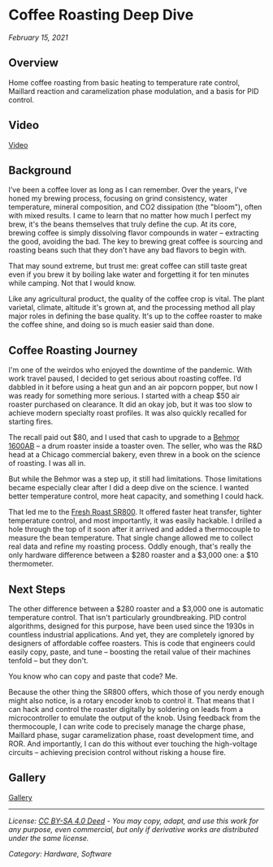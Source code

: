 # Coffee Roasting Deep Dive
*February 15, 2021*

## Overview

Home coffee roasting from basic heating to temperature rate control, Maillard reaction and caramelization phase modulation, and a basis for PID control.

## Video

[Video]()

## Background

I’ve been a coffee lover as long as I can remember. Over the years, I've honed my brewing process, focusing on grind consistency, water temperature, mineral composition, and CO2 dissipation (the "bloom"), often with mixed results. I came to learn that no matter how much I perfect my brew, it's the beans themselves that truly define the cup. At its core, brewing coffee is simply dissolving flavor compounds in water – extracting the good, avoiding the bad. The key to brewing great coffee is sourcing and roasting beans such that they don't have any bad flavors to begin with.

That may sound extreme, but trust me: great coffee can still taste great even if you brew it by boiling lake water and forgetting it for ten minutes while camping. Not that I would know.

Like any agricultural product, the quality of the coffee crop is vital. The plant varietal, climate, altitude it's grown at, and the processing method all play major roles in defining the base quality. It's up to the coffee roaster to make the coffee shine, and doing so is much easier said than done.

## Coffee Roasting Journey

I'm one of the weirdos who enjoyed the downtime of the pandemic. With work travel paused, I decided to get serious about roasting coffee. I’d dabbled in it before using a heat gun and an air popcorn popper, but now I was ready for something more serious. I started with a cheap $50 air roaster purchased on clearance. It did an okay job, but it was too slow to achieve modern specialty roast profiles. It was also quickly recalled for starting fires.

The recall paid out $80, and I used that cash to upgrade to a [Behmor 1600AB](https://behmor.com/) – a drum roaster inside a toaster oven. The seller, who was the R&D head at a Chicago commercial bakery, even threw in a book on the science of roasting. I was all in.

But while the Behmor was a step up, it still had limitations. Those limitations became especially clear after I did a deep dive on the science. I wanted better temperature control, more heat capacity, and something I could hack.

That led me to the [Fresh Roast SR800](https://www.sweetmarias.com/fresh-roast-sr800.html). It offered faster heat transfer, tighter temperature control, and most importantly, it was easily hackable. I drilled a hole through the top of it soon after it arrived and added a thermocouple to measure the bean temperature. That single change allowed me to collect real data and refine my roasting process. Oddly enough, that's really the only hardware difference between a $280 roaster and a $3,000 one: a $10 thermometer. 

## Next Steps

The other difference between a $280 roaster and a $3,000 one is automatic temperature control. That isn't particularly groundbreaking. PID control algorithms, designed for this purpose, have been used since the 1930s in countless industrial applications. And yet, they are completely ignored by designers of affordable coffee roasters. This is code that engineers could easily copy, paste, and tune – boosting the retail value of their machines tenfold – but they don't.

You know who can copy and paste that code? Me.

Because the other thing the SR800 offers, which those of you nerdy enough might also notice, is a rotary encoder knob to control it. That means that I can hack and control the roaster digitally by soldering on leads from a microcontroller to emulate the output of the knob. Using feedback from the thermocouple, I can write code to precisely manage the charge phase, Maillard phase, sugar caramelization phase, roast development time, and ROR. And importantly, I can do this without ever touching the high-voltage circuits – achieving precision control without risking a house fire.

## Gallery

[Gallery]()

---
*License: [CC BY-SA 4.0 Deed](https://creativecommons.org/licenses/by-sa/4.0/) - You may copy, adapt, and use this work for any purpose, even commercial, but only if derivative works are distributed under the same license.*

*Category: Hardware, Software*